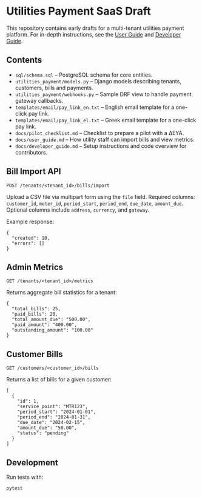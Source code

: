 # Utilities Payment SaaS Draft

This repository contains early drafts for a multi-tenant utilities payment platform.
For in-depth instructions, see the [User Guide](docs/user_guide.md) and [Developer Guide](docs/developer_guide.md).

## Contents
- `sql/schema.sql` – PostgreSQL schema for core entities.
- `utilities_payment/models.py` – Django models describing tenants, customers, bills and payments.
- `utilities_payment/webhooks.py` – Sample DRF view to handle payment gateway callbacks.
- `templates/email/pay_link_en.txt` – English email template for a one-click pay link.
- `templates/email/pay_link_el.txt` – Greek email template for a one-click pay link.
- `docs/pilot_checklist.md` – Checklist to prepare a pilot with a ΔΕΥΑ.
- `docs/user_guide.md` – How utility staff can import bills and view metrics.
- `docs/developer_guide.md` – Setup instructions and code overview for contributors.

## Bill Import API
`POST /tenants/<tenant_id>/bills/import`

Upload a CSV file via multipart form using the `file` field. Required columns:
`customer_id`, `meter_id`, `period_start`, `period_end`, `due_date`, `amount_due`.
Optional columns include `address`, `currency`, and `gateway`.

Example response:

```
{
  "created": 10,
  "errors": []
}
```

## Admin Metrics
`GET /tenants/<tenant_id>/metrics`

Returns aggregate bill statistics for a tenant:

```
{
  "total_bills": 25,
  "paid_bills": 20,
  "total_amount_due": "500.00",
  "paid_amount": "400.00",
  "outstanding_amount": "100.00"
}
```

## Customer Bills
`GET /customers/<customer_id>/bills`

Returns a list of bills for a given customer:

```
[
  {
    "id": 1,
    "service_point": "MTR123",
    "period_start": "2024-01-01",
    "period_end": "2024-01-31",
    "due_date": "2024-02-15",
    "amount_due": "50.00",
    "status": "pending"
  }
]
```

## Development
Run tests with:

```bash
pytest
```
